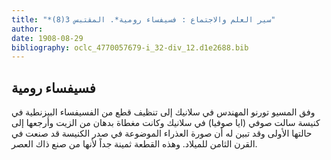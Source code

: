 ```yaml
---
title: "*سير العلم والاجتماع : فسيفساء رومية*. المقتبس 3(8)"
author: 
date: 1908-08-29
bibliography: oclc_4770057679-i_32-div_12.d1e2688.bib
---
```




##  فسيفساء رومية 


 وفق  المسيو تورنو  المهندس في  سلانيك  إلى تنظيف قطع من الفسيفساء البيزنطية في كنيسة سالت صوفي (ايا صوفيا) في سلانيك وكانت مغطاة بدهان من الزيت وأرجعها إلى   حالتها الأولى وقد تبين له أن صورة العذراء الموضوعة في صدر الكنيسة قد صنعت في القرن الثامن للميلاد. وهذه القطعة ثمينة جداً لأنها من صنع ذاك العصر. 
